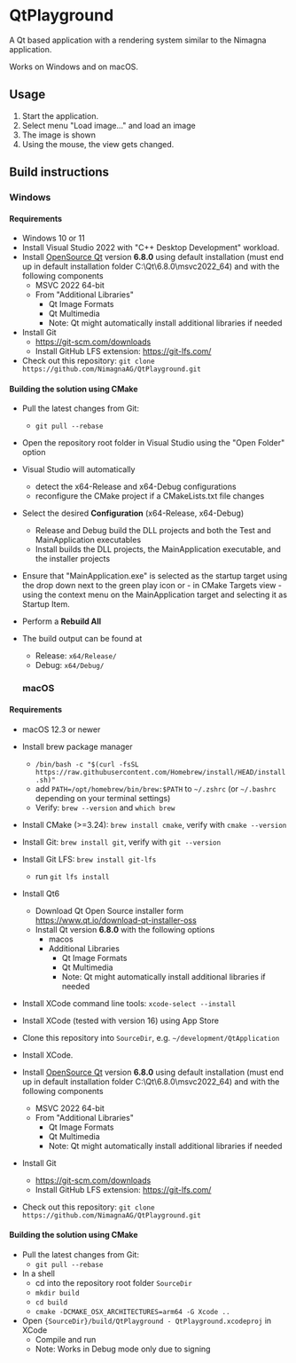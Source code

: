 # QtPlayground

A Qt based application with a rendering system similar to the Nimagna application.

Works on Windows and on macOS.

## Usage

  1. Start the application.
  2. Select menu "Load image..." and load an image
  3. The image is shown
  4. Using the mouse, the view gets changed.

## Build instructions

### Windows

#### Requirements

- Windows 10 or 11
- Install Visual Studio 2022 with "C++ Desktop Development" workload.
- Install [OpenSource Qt](https://www.qt.io/download-open-source) version **6.8.0** using default installation (must end up in default installation folder C:\Qt\6.8.0\msvc2022_64) and with the following components
  - MSVC 2022 64-bit 
  - From "Additional Libraries"
    - Qt Image Formats
    - Qt Multimedia
    - Note: Qt might automatically install additional libraries if needed
- Install Git
  - https://git-scm.com/downloads
  - Install GitHub LFS extension: https://git-lfs.com/
- Check out this repository: `git clone https://github.com/NimagnaAG/QtPlayground.git`

#### Building the solution using CMake

- Pull the latest changes from Git: 
  - `git pull --rebase`
- Open the repository root folder in Visual Studio using the "Open Folder" option
- Visual Studio will automatically 
  - detect the x64-Release and x64-Debug configurations
  - reconfigure the CMake project if a CMakeLists.txt file changes
- Select the desired **Configuration** (x64-Release, x64-Debug)
  - Release and Debug build the DLL projects and both the Test and MainApplication executables
  - Install builds the DLL projects, the MainApplication executable, and the installer projects
- Ensure that "MainApplication.exe" is selected as the startup target using the drop down next to the green play icon 
  or - in CMake Targets view - using the context menu on the MainApplication target and selecting it as Startup Item.
- Perform a **Rebuild All**
- The build output can be found at
  - Release: `x64/Release/`
  - Debug: `x64/Debug/`

  ### macOS

#### Requirements

- macOS 12.3 or newer
- Install brew package manager
  - `/bin/bash -c "$(curl -fsSL https://raw.githubusercontent.com/Homebrew/install/HEAD/install.sh)"`
  - add `PATH=/opt/homebrew/bin/brew:$PATH`  to `~/.zshrc` (or `~/.bashrc` depending on your terminal settings)
  - Verify: `brew --version` and `which brew`
- Install CMake (>=3.24): `brew install cmake`, verify with `cmake --version`
- Install Git: `brew install git`, verify with `git --version`
- Install Git LFS: `brew install git-lfs`
  - run `git lfs install`
- Install Qt6
  - Download Qt Open Source installer form https://www.qt.io/download-qt-installer-oss
  - Install Qt version **6.8.0** with the following options
    - macos
    - Additional Libraries
      - Qt Image Formats
      - Qt Multimedia
      - Note: Qt might automatically install additional libraries if needed
- Install XCode command line tools: `xcode-select --install`
- Install XCode (tested with version 16) using App Store
- Clone this repository into `SourceDir`, e.g.  `~/development/QtApplication`

- Install XCode.
- Install [OpenSource Qt](https://www.qt.io/download-open-source) version **6.8.0** using default installation (must end up in default installation folder C:\Qt\6.8.0\msvc2022_64) and with the following components
  - MSVC 2022 64-bit 
  - From "Additional Libraries"
    - Qt Image Formats
    - Qt Multimedia
    - Note: Qt might automatically install additional libraries if needed
- Install Git
  - https://git-scm.com/downloads
  - Install GitHub LFS extension: https://git-lfs.com/
- Check out this repository: `git clone https://github.com/NimagnaAG/QtPlayground.git`

#### Building the solution using CMake

- Pull the latest changes from Git: 
  - `git pull --rebase`
- In a shell
  - cd into the repository root folder `SourceDir`
  - `mkdir build`
  - `cd build`
  - `cmake -DCMAKE_OSX_ARCHITECTURES=arm64 -G Xcode ..`
- Open `{SourceDir}/build/QtPlayground - QtPlayground.xcodeproj` in XCode
  - Compile and run
  - Note: Works in Debug mode only due to signing
